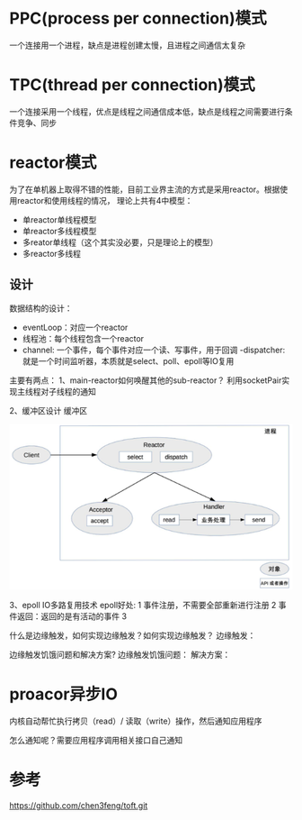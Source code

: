 # PPC(process per connection)模式
一个连接用一个进程，缺点是进程创建太慢，且进程之间通信太复杂

# TPC(thread per connection)模式
一个连接采用一个线程，优点是线程之间通信成本低，缺点是线程之间需要进行条件竞争、同步

# reactor模式
为了在单机器上取得不错的性能，目前工业界主流的方式是采用reactor。根据使用reactor和使用线程的情况，
理论上共有4中模型：
- 单reactor单线程模型
- 单reactor多线程模型
- 多reator单线程（这个其实没必要，只是理论上的模型）
- 多reactor多线程

## 设计

数据结构的设计：
- eventLoop：对应一个reactor
- 线程池：每个线程包含一个reactor
- channel: 一个事件，每个事件对应一个读、写事件，用于回调
-dispatcher: 就是一个时间监听器，本质就是select、poll、epoll等IO复用

主要有两点：
1、main-reactor如何唤醒其他的sub-reactor？
利用socketPair实现主线程对子线程的通知


2、缓冲区设计
缓冲区

![image](./images/1.jpg)

3、epoll  IO多路复用技术
epoll好处:
    1 事件注册，不需要全部重新进行注册
    2 事件返回：返回的是有活动的事件
    3 

什么是边缘触发，如何实现边缘触发？如何实现边缘触发？
边缘触发：


边缘触发饥饿问题和解决方案?
边缘触发饥饿问题：
解决方案：

# proacor异步IO
内核自动帮忙执行拷贝（read）/ 读取（write）操作，然后通知应用程序

怎么通知呢？需要应用程序调用相关接口自己通知


# 参考
https://github.com/chen3feng/toft.git
